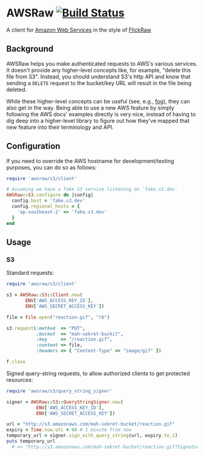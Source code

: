 # AWSRaw [![Build Status](https://travis-ci.org/envato/awsraw.svg?branch=0.1-maintenance)](https://travis-ci.org/envato/awsraw)

A client for [Amazon Web Services](http://www.amazonaws.com/) in the style of
[FlickRaw](http://hanklords.github.com/flickraw/)

## Background

AWSRaw helps you make authenticated requests to AWS's various services. It
doesn't provide any higher-level concepts like, for example, "delete this
file from S3". Instead, you should understand S3's http API and know that
sending a `DELETE` request to the bucket/key URL will result in the file
being deleted.

While these higher-level concepts can be useful (see, e.g.,
[fog](https://github.com/fog/fog)), they can also get in the way. Being
able to use a new AWS feature by simply following the AWS docs' examples
directly is very nice, instead of having to dig deep into a higher-level
library to figure out how they've mapped that new feature into their
terminology and API.

## Configuration

If you need to override the AWS hostname for development/testing purposes, you can do so as follows:

```ruby
require 'awsraw/s3/client'

# Assuming we have a fake S3 service listening on `fake.s3.dev`
AWSRaw::S3.configure do |config|
  config.host = 'fake.s3.dev'
  config.regional_hosts = {
    'ap-southeast-2' => 'fake.s3.dev'
  }
end
```

## Usage

### S3

Standard requests:

```ruby
require 'awsraw/s3/client'

s3 = AWSRaw::S3::Client.new(
       ENV['AWS_ACCESS_KEY_ID'],
       ENV['AWS_SECRET_ACCESS_KEY'])

file = File.open("reaction.gif", "rb")

s3.request(:method  => "PUT",
           :bucket  => "mah-sekret-buckit",
           :key     => "/reaction.gif",
           :content => file,
           :headers => { "Content-Type" => "image/gif" })

f.close
```

Signed query-string requests, to allow authorized clients to get protected
resources:

```ruby
require 'awsraw/s3/query_string_signer'

signer = AWSRaw::S3::QueryStringSigner.new(
           ENV['AWS_ACCESS_KEY_ID'],
           ENV['AWS_SECRET_ACCESS_KEY'])

url = "http://s3.amazonaws.com/mah-sekret-bucket/reaction.gif"
expiry = Time.now.utc + 60 # 1 minute from now
temporary_url = signer.sign_with_query_string(url, expiry.to_i)
puts temporary_url
  # => "http://s3.amazonaws.com/mah-sekret-bucket/reaction.gif?Signature=..."
```

